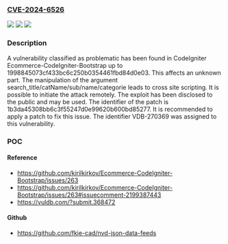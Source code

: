 ### [CVE-2024-6526](https://cve.mitre.org/cgi-bin/cvename.cgi?name=CVE-2024-6526)
![](https://img.shields.io/static/v1?label=Product&message=Ecommerce-CodeIgniter-Bootstrap&color=blue)
![](https://img.shields.io/static/v1?label=Version&message=%3D%201998845073cf433bc6c250b0354461fbd84d0e03%20&color=brighgreen)
![](https://img.shields.io/static/v1?label=Vulnerability&message=CWE-79%20Cross%20Site%20Scripting&color=brighgreen)

### Description

A vulnerability classified as problematic has been found in CodeIgniter Ecommerce-CodeIgniter-Bootstrap up to 1998845073cf433bc6c250b0354461fbd84d0e03. This affects an unknown part. The manipulation of the argument search_title/catName/sub/name/categorie leads to cross site scripting. It is possible to initiate the attack remotely. The exploit has been disclosed to the public and may be used. The identifier of the patch is 1b3da45308bb6c3f55247d0e99620b600bd85277. It is recommended to apply a patch to fix this issue. The identifier VDB-270369 was assigned to this vulnerability.

### POC

#### Reference
- https://github.com/kirilkirkov/Ecommerce-CodeIgniter-Bootstrap/issues/263
- https://github.com/kirilkirkov/Ecommerce-CodeIgniter-Bootstrap/issues/263#issuecomment-2199387443
- https://vuldb.com/?submit.368472

#### Github
- https://github.com/fkie-cad/nvd-json-data-feeds

